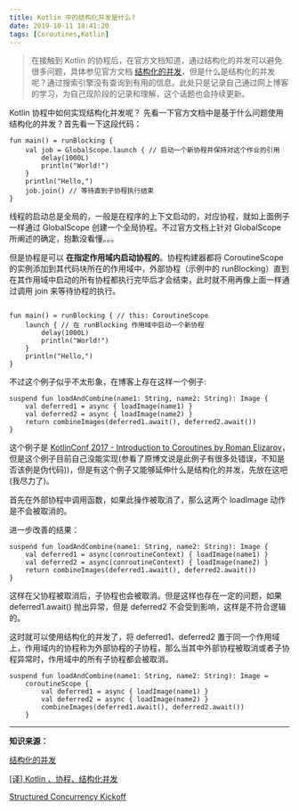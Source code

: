 ```yaml
---
title: Kotlin 中的结构化并发是什么?
date: 2019-10-11 18:41:20
tags: [Coroutines,Kotlin]
---
```





> 在接触到 Kotlin 的协程后，在官方文档知道，通过结构化的并发可以避免很多问题，具体参见官方文档 [结构化的并发](https://www.kotlincn.net/docs/reference/coroutines/basics.html#%E7%BB%93%E6%9E%84%E5%8C%96%E7%9A%84%E5%B9%B6%E5%8F%91)，但是什么是结构化的并发呢？通过搜索引擎没有查询到有用的信息。此处只是记录自己通过网上博客的学习，为自己现阶段的记录和理解，这个话题也会持续更新。


Kotlin 协程中如何实现结构化并发呢？ 先看一下官方文档中是基于什么问题使用结构化的并发？首先看一下这段代码：

```
fun main() = runBlocking {
    val job = GlobalScope.launch { // 启动一个新协程并保持对这个作业的引用
        delay(1000L)
        println("World!")
    }
    println("Hello,")
    job.join() // 等待直到子协程执行结束
}
```

线程的启动总是全局的，一般是在程序的上下文启动的，对应协程，就如上面例子一样通过 GlobalScope 创建一个全局协程。不过官方文档上针对 GlobalScope 所阐述的确定，抱歉没看懂。。。
<!-- more -->
但是协程是可以 **在指定作用域内启动协程的**。协程构建器都将 CoroutineScope 的实例添加到其代码块所在的作用域中，外部协程（示例中的 runBlocking）直到在其作用域中启动的所有协程都执行完毕后才会结束，此时就不用再像上面一样通过调用 join 来等待协程的执行。

```

fun main() = runBlocking { // this: CoroutineScope
    launch { // 在 runBlocking 作用域中启动一个新协程
        delay(1000L)
        println("World!")
    }
    println("Hello,")
}
```

不过这个例子似乎不太形象，在博客上存在这样一个例子:


```
suspend fun loadAndCombine(name1: String, name2: String): Image { 
    val deferred1 = async { loadImage(name1) }
    val deferred2 = async { loadImage(name2) }
    return combineImages(deferred1.await(), deferred2.await())
}
```

这个例子是 [KotlinConf 2017 - Introduction to Coroutines by Roman Elizarov](https://www.youtube.com/watch?v=_hfBv0a09Jc)，但是这个例子目前自己没能实现(参看了原博文说是此例子有很多处错误，不知是否该例是伪代码))，但是有这个例子又能够延伸什么是结构化的并发，先放在这吧(我尽力了)。

首先在外部协程中调用函数，如果此操作被取消了，那么这两个 loadImage 动作是不会被取消的。

进一步改善的结果：

```
suspend fun loadAndCombine(name1: String, name2: String): Image { 
    val deferred1 = async(conroutineContext) { loadImage(name1) }
    val deferred2 = async(conroutineContext) { loadImage(name2) }
    return combineImages(deferred1.await(), deferred2.await())
}
```
这样在父协程被取消后，子协程也会被取消。但是这样也存在一定的问题，如果 deferred1.await() 抛出异常，但是 deferred2 不会受到影响，这样是不符合逻辑的。

这时就可以使用结构化的并发了，将 deferred1、deferred2 置于同一个作用域上，作用域内的协程称为外部协程的子协程，那么当其中外部协程被取消或者子协程异常时，作用域中的所有子协程都会被取消。

```
suspend fun loadAndCombine(name1: String, name2: String): Image =
    coroutineScope { 
        val deferred1 = async { loadImage(name1) }
        val deferred2 = async { loadImage(name2) }
        combineImages(deferred1.await(), deferred2.await())
    }
```
---

**知识来源：**

[结构化的并发](https://www.kotlincn.net/docs/reference/coroutines/basics.html#%E7%BB%93%E6%9E%84%E5%8C%96%E7%9A%84%E5%B9%B6%E5%8F%91)

[[译] Kotlin 、协程、结构化并发](https://blog.csdn.net/weixin_33755847/article/details/91366063)

[Structured Concurrency Kickoff](https://trio.discourse.group/t/structured-concurrency-kickoff/55)